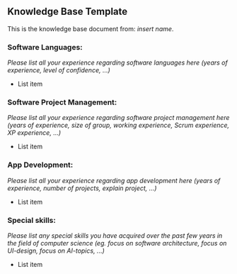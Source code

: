 ## Knowledge Base Template

This is the knowledge base document from: *insert name*.

### Software Languages: 
*Please list all your experience regarding software languages here (years of experience, level of confidence, ...)*
 - List item

### Software Project Management: 
*Please list all your experience regarding software project management here (years of experience, size of group, working experience, Scrum experience, XP experience, ...)*
 - List item

### App Development: 
*Please list all your experience regarding app development here (years of experience, number of projects, explain project, ...)*
 - List item

### Special skills: 
*Please list any special skills you have acquired over the past few years in the field of computer science (eg. focus on software architecture, focus on UI-design, focus on AI-topics, ...)*
 - List item

